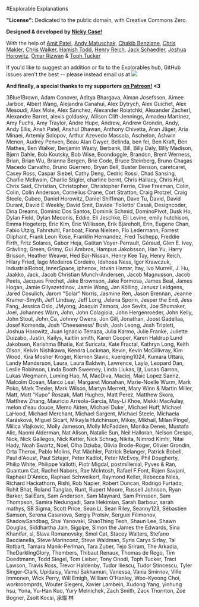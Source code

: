 #Explorable Explanations

**"License":** Dedicated to the public domain, with Creative Commons Zero.

**Designed & developed by [Nicky Case!](https://www.patreon.com/ncase)**

With the help of [Amit Patel](http://www.redblobgames.com/),
[Andy Matuschak](https://andymatuschak.org/), 
[Chakib Benziane](https://github.com/sp4ke), 
[Chris Makler](https://economics.stanford.edu/people/chris-makler), 
[Chris Walker](http://polytrope.com/), 
[Hamish Todd](https://hamishtodd1.github.io/), 
[Henry Reich](https://www.youtube.com/user/minutephysics), 
[Jack Schaedler](https://jackschaedler.github.io/), 
[Joshua Horowitz](http://joshuahhh.com/), 
[Omar Rizwan](https://rsnous.com/) &
[Toph Tucker](http://www.tophtucker.com/)

If you'd like to suggest an addition or fix to the Explorables hub, GitHub issues aren't the best -- please instead email us at ![](https://i.imgur.com/HcMkZpM.png)

**And finally, a special thanks to my supporters [on Patreon!](https://www.patreon.com/ncase) <3**

3Blue1Brown, Adam Conover, Aditya Bhargava, Aiman Josefsson, Aimee Jarboe, Albert Wang, Alejandra Canahui, Alex Dytrych, Alex Guichet, Alex Mesoudi, Alex Mole, Alex Sanchez, Alexander Roiatchki, Alexander Zacherl, Alexandre Barret, alexis goldusky, Allison Clift-Jennings, Amadeu Martinez, Amy Fuchs, Amy Traylor, Andre Hupe, Andrew, Andrew Grondin, Andy, Andy Ellis, Ansh Patel, Anshul Dhawan, Anthony Chivetta, Aran Jäger, Aria Minaei, Artemiy Solopov, Arthur Azevedo Massola, Aschelon, Ashwin Menon, Audrey Penven, Beau Alan Gwyer, Belinda, ben fei, Ben Kraft, Ben Mathes, Ben Walker, Benjamin Wasty, Berbank, Bill, Billy Daly, Billy Madison, Bjørn Dahle, Bob Koutsky, Bob Wise, Boondoggle, Brandon, Brent Werness, Brian, Brian Wu, Brianna Bergen, Brie Code, Bruce Steinberg, Bruno Chagas Macedo Carvalho, Bruno Guerrero, Bryan Bell, Buster Benson, caretcaret, Casey Ross, Caspar Siebel, Cathy Deng, Cedric Rossi, Chad Sansing, Charlie McIlwain, Charlie Stigler, charline bernt, Chris Hallacy, Chris Hull, Chris Said, Christian, Christopher, Christopher Ferrie, Clive Freeman, Colin, Colin, Colin Anderson, Cornelius Crane, Cort Stratton, Craig Protzel, Craig Steele, Cubeo, Daniel Horowitz, Daniel Shiffman, Dave Tu, David, David Durant, David E Weekly, David Smit, Davide 'Folletto' Casali, Designcoder, Dina Dreams, Dominic Dos Santos, Dominik Schmid, DominoPivot, Dusk Ho, Dylan Field, Dylan Meconis, Eddie, Eli Jeschke, Eli Levine, emily hutchison, Emma Hogeterp, Eric Kim, Eric Willisson, Erik Bjäreholt, Erin, Eugene Chan, Fabio Utzig, Fahrstuhl, Fanboat, Fiona Nielsen, Flo Ledermann, Forrest Oliphant, Frank Leon Rose, Franklin Hernandez, Fred Tschepp, Freddie Firth, Fritz Solares, Gabor Heja, Gaëtan Voyer-Perrault, Géraud, Glen E. Ivey, Grävling, Green, Grimy, Gui Ambros, Hampus Jakobsson, Han Yu, Harry Brisson, Heather Weaver, Hed Bar-Nissan, Henry Kee Tay, Henry Reich, Hilary Fried, Iago Medeiros Cordeiro, Idahosa Ness, Igor Krawczuk, IndustrialRobot, InnerSpace, iphenox, István Hamar, Itay, Ivo Murrell, J. Hu, Jaakko, Jack, Jacob Christian Munch-Andersen, Jacob Magnusson, Jacob Peets, Jacques Frechet, Jake Brownson, Jake Formosa, James Beal, James Hogan, Jamie Gilyazetdinov, Jamie Wong, Jan Kölling, Janusz Leidgens, Jared Cosulich, Jarom "Solar" Norris, Jasmine Ren, Jason Brennan, Jeanne Kramer-Smyth, Jeff Lindsay, Jeff Long, Jelena Sporin, Jesper the End, Jess Fang, Jessica Osio, JMyong, Joaquin Zamora, Joe Sevits, Joe Shumaker, Joel, Johannes Wärn, John, John Colagioia, John Hergenroeder, John Kelly, John Stout, John_Ca, Johnny Owens, Jon Gill, Jonathan, Joost Gadellaa, Josef Komenda, Josh 'Cheeseness' Bush, Josh Leong, Josh Triplett, Joshua Horowitz, Juan Ignacio Terraza, Julia Karmo, Julie Franke, Juliette Duizabo, Justin, Kailys, kaitlin smith, Karen Cooper, Karen Haldrup Lund Jakobsen, Karishma Bhatia, Kat Suricata, Kate Fractal, Kathryn Long, Keith Olson, Kelvin Nishikawa, Kendra Lockman, Kevin, Kevin McGillivray, Kim Wood, Kira Mosher Kroger, Klemen Slavic, kuerqing1024, Kumara Uttara, Landy Manderson, Laura, Laura Baldwin, Lawrence, Layla, Leopard Dan, Leslie Robinson, Linda Booth Sweeney, Linda Liukas, ljt, Lucas Garron, Lukas Wegmann, Luming Hao, M, MacDiva, Maciej, Maic Lopez Saenz, Malcolm Ocean, Marco Leal, Margaret Monahan, Marie-Noelle Wurm, Mark Poko, Mark Trexler, Mark Wilson, Martyn Merrett, Mary Winn & Martin Miller, Matt, Matt "Kupo" Roszak, Matt Hughes, Matt Perez, Matthew Skora, Matthew Zhang, Mauricio Arreola-Garcia, May-Li Khoe, Mekki MacAulay, melon d'eau douce, Memo Akten, Michael Duke`, Michael Huff, Michael LaHood, Michael Merchant, Michael Sargent, Michael Steele, Michaela Karásková, Miguel Sicart, Mikayla Hutchinson, Mikey, Mikhail, Milan Pingel, Milica Vlajkovic, Molly Jameson, Molly McFadden, Monika Denes, Mustafa Alic, Naomi Alderman, Nat Alison, Natalie Sun, Neil Halloran, Nelson Crespo, Nick, Nick Gallegos, Nick Ketter, Nick Schrag, Nikita, Nimrod Kimhi, Nitai Hady, Noah Swartz, Noel, Olha Dziuba, Olivia Brode-Roger, Olivier Grondin, Orta Therox, Pablo Molins, Pat Mächler, Patrick Belanger, Patrick Bobell, Paul d&apos;Aoust, Paul Sztajer, Peter Kadlot, Peter McEvoy, Phil Dougherty, Philip White, Philippe Vallotti, Piotr Migdal, postmillenial, Pyves & Ran, Quantum Cat, Rachel Nabors, Rae McIntosh, Rafael F.Font, Rajen Savjani, Raphael D'Amico, Raphael Schweikert, Raymond Keller, Rebecca Niles, Richard Hackathorn, Rishi, Rob Napier, Robert Duncan, Rodrigo Furtado, Rohit Bhat, Roland Tanglao, Runt, Rupert Moore, Russell Johnson, Ryan Barker, SailEars, Sam Anderson, Sam Maynard, Sam Prinssen, Sam Thompson, Samira Nedungadi, Sara Hekimian, Sarah Barbour, sarah mathys, SB Sigma, Scott Price, Sean Li, Sean Riley, Seanny123, Sébastien Samson, Serena Casanova, Sergiy Protsiv, Serguei Filimonov, ShadowSandbag, Shai Yanovski, ShaoThing Teoh, Shaun Lee, Shawn Douglas, Siddhartha Jain, Sigpipe, Simon the James the Edwards, Sina Khanifar, sl, Slava Romanovsky, Smol Cat, Stacey Walters, Stefano Baccianella, Steve Marinconz, Steve Waldman, Syria Carys Sirlay, Tal Rotbart, Tamara Manik-Perlman, Tara Zuber, Tejo Sriram, The Arkadia, TheDarklingGlory, Thembers, Thibaut Renaux, Thomas de Rego, Tim Doedtmann, Todd Siegel, Tom Lieber, Tony Onodi, Toph Tucker, Traci Lawson, Travis Ross, Trevor Haldenby, Tudor Iliescu, Tudor Stincescu, Tyler Singer-Clark, Upidaisy, Vamsi Sakhamuri, Vanessa, Vania Smirnov, Ville Immonen, Wick Perry, Will Emigh, William O'Hanley, Woo-Kyeong Choi, workroomprds, Wouter Slegers, Xavier Lambein, Xudong Yang, yinhung hsu, Yona, Yu-Han Kuo, Yury Melnichek, Zach Smith, Zack Thornton, Zoe Bogner, Zsolt Kocsi, 承煜 林
